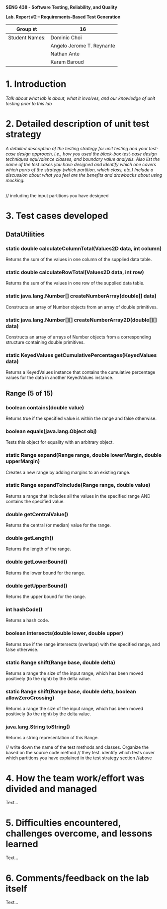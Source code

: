 **SENG 438 - Software Testing, Reliability, and Quality**

**Lab. Report \#2 – Requirements-Based Test Generation**

| Group \#:      | 16                        |
| -------------- | ------------------------- |
| Student Names: | Dominic Choi              |
|                | Angelo Jerome T. Reynante |
|                | Nathan Ante               |
|                | Karam Baroud              |

# 1. Introduction

###### Talk about what lab is about, what it involves, and our knowledge of unit testing prior to this lab

# 2. Detailed description of unit test strategy

###### A detailed description of the testing strategy for unit testing and your test-case design approach, i.e., how you used the black-box test-case design techniques equivalence classes, and boundary value analysis. Also list the name of the test cases you have designed and identify which one covers which parts of the strategy (which partition, which class, etc.) Include a discussion about what you feel are the benefits and drawbacks about using mocking.

// including the input partitions you have designed

# 3. Test cases developed
## DataUtilities
### static double calculateColumnTotal(Values2D data, int column)
Returns the sum of the values in one column of the supplied data table.

### static double calculateRowTotal(Values2D data, int row)
Returns the sum of the values in one row of the supplied data table.

### static java.lang.Number[] createNumberArray(double[] data)
Constructs an array of Number objects from an array of double primitives.

### static java.lang.Number[][] createNumberArray2D(double[][] data)
Constructs an array of arrays of Number objects from a corresponding structure containing double primitives.

### static KeyedValues getCumulativePercentages(KeyedValues data)
Returns a KeyedValues instance that contains the cumulative percentage values for the data in another KeyedValues instance.

## Range (5 of 15)

### boolean	contains(double value)
Returns true if the specified value is within the range and false otherwise.

### boolean	equals(java.lang.Object obj)
Tests this object for equality with an arbitrary object.

### static Range expand(Range range, double lowerMargin, double upperMargin)
Creates a new range by adding margins to an existing range.

### static Range expandToInclude(Range range, double value)
Returns a range that includes all the values in the specified range AND contains the specified value.

### double	getCentralValue()
Returns the central (or median) value for the range.

### double	getLength()
Returns the length of the range.

### double	getLowerBound()
Returns the lower bound for the range.

### double	getUpperBound()
Returns the upper bound for the range.

### int	hashCode()
Returns a hash code.

### boolean	intersects(double lower, double upper)
Returns true if the range intersects (overlaps) with the specified range, and false otherwise.

### static Range	shift(Range base, double delta)
Returns a range the size of the input range, which has been moved positively (to the right) by the delta value.

### static Range	shift(Range base, double delta, boolean allowZeroCrossing)
Returns a range the size of the input range, which has been moved positively (to the right) by the delta value.

### java.lang.String	toString()
Returns a string representation of this Range.

// write down the name of the test methods and classes. Organize the based on
the source code method // they test. identify which tests cover which partitions
you have explained in the test strategy section //above

# 4. How the team work/effort was divided and managed

Text…

# 5. Difficulties encountered, challenges overcome, and lessons learned

Text…

# 6. Comments/feedback on the lab itself

Text…
